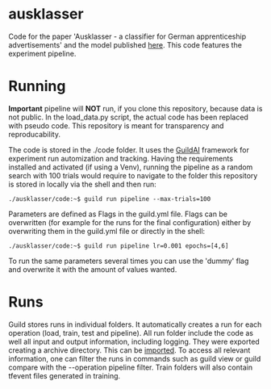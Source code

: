 # ausklasser
Code for the paper 'Ausklasser - a classifier for German apprenticeship advertisements' and the model published [here](https://huggingface.co/KKrueger/ausklasser). This code features the experiment pipeline. 

# Running
**Important** pipeline will **NOT** run, if you clone this repository, because data is not public. In the load_data.py script, the actual code has been replaced with pseudo code. This repository is meant for transparency and reproducability. 

The code is stored in the ./code folder. It uses the [GuildAI](https://guild.ai/) framework for experiment run automization and tracking. Having the requirements installed and activated (if using a Venv), running the pipeline as a random search with 100 trials would require to navigate to the folder this repository is stored in locally via the shell and then run:
```console
./ausklasser/code:~$ guild run pipeline --max-trials=100
```
Parameters are defined as Flags in the guild.yml file. Flags can be overwritten (for example for the runs for the final configuration) either by overwriting them in the guild.yml file or directly in the shell:
```console
./ausklasser/code:~$ guild run pipeline lr=0.001 epochs=[4,6] 
```
To run the same parameters several times you can use the 'dummy' flag and overwrite it with the amount of values wanted. 

# Runs 
Guild stores runs in individual folders. It automatically creates a run for each operation (load, train, test and pipeline). All run folder include the code as well all input and output information, including logging. They were exported creating a archive directory. This can be [imported](https://my.guild.ai/t/command-import/82). To access all relevant information, one can filter the runs in commands such as guild view or guild compare with the --operation pipeline filter. Train folders will also contain tfevent files generated in training.